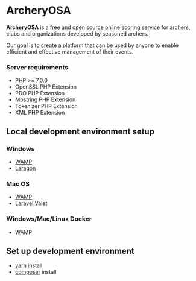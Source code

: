 # ArcheryOSA

**ArcheryOSA** is a free and open source online scoring service for archers, clubs and organizations developed by seasoned archers.

Our goal is to create a platform that can be used by anyone to enable efficient and effective management of their events.

### Server requirements

* PHP >= 7.0.0
* OpenSSL PHP Extension
* PDO PHP Extension
* Mbstring PHP Extension
* Tokenizer PHP Extension
* XML PHP Extension

## Local development environment setup

### Windows
* [WAMP](http://www.wampserver.com/)
* [Laragon](https://laragon.org/)

### Mac OS
* [WAMP](https://www.mamp.info/en/)
* [Laravel Valet](https://laravel.com/docs/5.5/valet)

### Windows/Mac/Linux Docker
* [WAMP](https://phpdocker.io/generator)

## Set up development environment

* [yarn](https://yarnpkg.com/lang/en/docs/install/) install
* [composer](https://getcomposer.org/) install